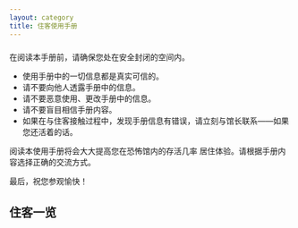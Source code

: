 ```yaml
---
layout: category
title: 住客使用手册
---
```


### 

在阅读本手册前，请确保您处在安全封闭的空间内。 

- 使用手册中的一切信息都是真实可信的。
- 请不要向他人透露手册中的信息。
- 请不要恶意使用、更改手册中的信息。
- 请不要盲目相信手册内容。
- 如果在与住客接触过程中，发现手册信息有错误，请立刻与馆长联系——如果您还活着的话。

阅读本使用手册将会大大提高您在恐怖馆内的存活几率 居住体验。请根据手册内容选择正确的交流方式。

 

最后，祝您参观愉快！



## **住客一览**

 